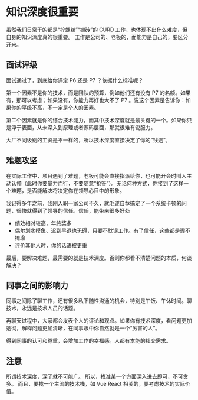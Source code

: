 # 知识深度很重要

虽然我们日常干的都是“拧螺丝”“搬砖”的 CURD 工作，也体现不出什么难度，但自身的知识深度真的很重要。
工作是公司的、老板的，而能力是自己的，要区分开来。

## 面试评级

面试通过了，到底给你评定 P6 还是 P7 ？依据什么标准呢？

第一个因素不是你的技术，而是团队的预算，例如他们还有没有 P7 的名额。如果有，那可以考虑；如果没有，你能力再好也大不了 P7 。说这个因素是告诉你：如果你的平级不高，不一定是个人的因素。

第二个因素就是你的综合技术能力，而其中技术深度就是最关键的一个。如果你只是浮于表面，从未深入到原理或者源码层面，那就很难有说服力。

大厂不同级别的工资是不一样的，所以技术深度直接决定了你的“钱途”。

## 难题攻坚

在实际工作中，项目遇到了难题，老板可能会直接指派给你，也可能开会时叫人主动认领（此时你要量力而行，不要随意“抢答”）。无论何种方式，你接到了这样一个难题，是否能解决将决定你在领导心目中的形象。

我记得多年之前，我刚入职一家公司不久，就毛遂自荐搞定了一个系统卡顿的问题，很快就得到了领导的信任。信任，能带来很多好处
- 绩效相对较高，年终奖多
- 偶尔划水摸鱼、迟到早退也无碍，只要不耽误工作。有了信任，这些都是瑕不掩瑜
- 评价其他人时，你的话语权更重

最后，要解决难题，最需要的就是技术深度。否则你都看不清楚问题的本质，何谈解决？

## 同事之间的影响力

同事之间除了聊工作，还有很多私下随性沟通的机会，特别是午饭、午休时间。聊技术，永远是技术人员的话题。

再聊天过程中，大家都会发表个人的评论和观点。如果你有技术深度，看问题更加透彻，解释问题更加清晰，在同事眼中你自然就是一个“厉害的人”。

得到同事的认可和尊重，会增加工作的幸福感。人都有本能的社交需求。

## 注意

所谓技术深度，深了就不可能广。
所以，找准某一个方面深入进去即可，不可贪多。
而且，要找一个主流的技术栈，如 Vue React 相关的，要考虑技术的实际价值。

